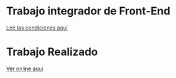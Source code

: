# Trabajo integrador de Front-End
[Leé las condiciones aquí](https://cac2022c1-fullstackjava-22033.github.io/cac-integrador-front-2022c1/enunciado/enunciado.html)

# Trabajo Realizado
[Ver online aquí](https://szeche.github.io/cac-integrador-front-2022c1/)